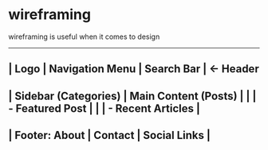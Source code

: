 # wireframing
wireframing is useful when it comes to design

-------------------------------------------------
| Logo | Navigation Menu | Search Bar           | ← Header
-------------------------------------------------
| Sidebar (Categories) | Main Content (Posts)   |
|                      | - Featured Post        |
|                      | - Recent Articles      |
-------------------------------------------------
| Footer: About | Contact | Social Links        |
-------------------------------------------------